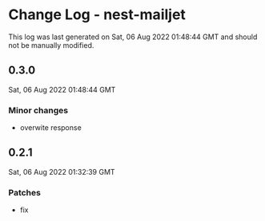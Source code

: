 # Change Log - nest-mailjet

This log was last generated on Sat, 06 Aug 2022 01:48:44 GMT and should not be manually modified.

## 0.3.0
Sat, 06 Aug 2022 01:48:44 GMT

### Minor changes

- overwite response

## 0.2.1
Sat, 06 Aug 2022 01:32:39 GMT

### Patches

- fix

